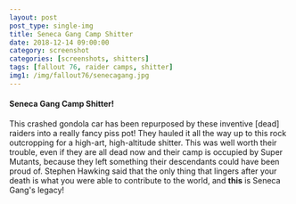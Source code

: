 ```yaml
---
layout: post
post_type: single-img
title: Seneca Gang Camp Shitter
date: 2018-12-14 09:00:00
category: screenshot
categories: [screenshots, shitters]
tags: [fallout 76, raider camps, shitter]
img1: /img/fallout76/senecagang.jpg
---
```

#### Seneca Gang Camp Shitter!

This crashed gondola car has been repurposed by these inventive [dead] raiders into a really fancy piss pot! They hauled it all the way up to this rock outcropping for a high-art, high-altitude shitter. This was well worth their trouble, even if they are all dead now and their camp is occupied by Super Mutants, because they left something their descendants could have been proud of. Stephen Hawking said that the only thing that lingers after your death is what you were able to contribute to the world, and **this** is Seneca Gang's legacy!
